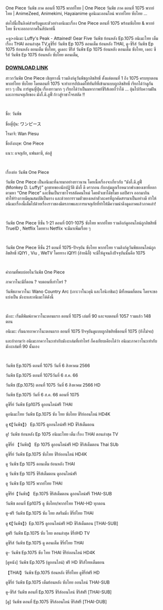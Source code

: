 <p>One Piece วันพีช ภาค ตอนที่ 1075 พากย์ไทย | One Piece วันพีช ภาค ตอนที่ 1075 พากย์ไทย | AnimeZeed, Animekimi, Hayaianime ดูอนิเมะออนไลน์ พากย์ไทย ซับไทย ...</p><p>ต่อไปนี้เป็นลิงค์สำหรับดูและตัวอย่างอนิเมะเรื่อง One Piece ตอนที่ 1075 พร้อมซับไทย &amp; พากย์ไทย ซึ่งจะออกอากาศในสัปดาห์นี้</p><p>+ดู&gt;อนิเมะ Luffy's Peak - Attained! Gear Five วันพีซ ย้อนหลัง Ep.1075 อนิเมะไทย เต็ม เรื่อง THAI ตอนล่าสุด TV,ดูซีรี่ย์ วันพีซ Ep 1075 ตอนเต็ม ย้อนหลัง THAI, ดู-ซีรีส์ วันพีซ Ep 1075 ย้อนหลัง ตอนเต็ม ซับไทย, ดูเดอะ ซีรีส์ วันพีซ Ep 1075 ย้อนหลัง ตอนเต็ม ซับไทย, เดอะ ซีรีส์ วันพีซ Ep 1075 ย้อนหลัง ซับไทย ตอนเต็ม,</p><h3 style="text-align: left;"><a href="https://tinyurl.com/mr2ykuzs"><b>DOWNLOAD LINK</b></a></h3><p>สาวกวันพีช One Piece เชิญทางนี้ รวมลิงก์ดูวันพีชถูกลิขสิทธิ์ ตั้งแต่ตอนที่ 1 ถึง 1075 ครบทุกตอน พากย์ไทย ซับไทย โดยตอนที่ 1075 จะทำการอัปเดตให้ทันทีที่เข้ามาแบบถูกลิขสิทธิ์ เรียกได้ว่าดูกันยาว ๆ เป็น การ์ตูนญี่ปุ่น เรื่องยาวมาก ๆ เรียกได้ว่าเป็นมหากาพย์ซีรีส์เลยก็ว่าได้ … ลุ้นไปกับความฝันและการผจญภัยของ มังกี้.ดี.ลูฟี่ ก้าวสู่ราชาโจรสลัด !!</p><p><br /></p><p>ชื่อ: วันพีช</p><p>ชื่อญี่ปุ่น: ワンピース</p><p>โรมาจิ: Wan Piesu</p><p>ชื่ออังกฤษ: One Piece</p><p>แนว: ผจญภัย, แฟนตาซี, ต่อสู้</p><p><br /></p><p>เรื่องย่อ วันพีช One Piece</p><p>วันพีช One Piece เป็นอนิเมะที่ฉายมาอย่างยาวนาน โดยเนื้อเรื่องจะเกี่ยวกับ “มังกี้.ดี.ลูฟี่ (Monkey D. Luffy)” ลูกชายของนักปฏิวัติ มังกี้ ดี ดรากอน กับกลุ่มลูกเรือหมวกฟางของเขาที่ออกตามหา “One Piece” และขึ้นเป็นราชาโจรสลัดคนใหม่ โดยตัวเขาได้ขโมย ผลปีศาจ ออกมากิน ทำให้ร่างกายมีคุณสมบัติเป็นยาง และด้วยการรวมตัวของเหล่าตัวละครที่ถูกคัดสรรมาเป็นอย่างดี ทำให้อนิเมะเรื่องนี้เต็มไปด้วยเรื่องราวของมิตรภาพและการผจญภัยที่ทำให้มีความน่าดึงดูดภาคแล้วภาคเล่า!</p><p><br /></p><p>วันพีช One Piece ซีซั่น 1-21 ตอนที่ 001-1075 ซับไทย พากย์ไทย รวมลิงก์ดูออนไลน์ถูกลิขสิทธิ์ TrueID , Netflix โดยทาง Netflix จะมีมาเพิ่มเรื่อย ๆ</p><p><br /></p><p>วันพีช One Piece ซีซั่น 21 ตอนที่ 1075-ปัจจุบัน ซับไทย พากย์ไทย รวมลิงก์ดูวันพีชออนไลน์ถูกลิขสิทธิ์ iQIYI , Viu , WeTV โดยทาง iQIYI (อ้ายฉีอี้) จะมีให้ดูจนถึงปัจจุบันนั้นคือ 1075</p><p><br /></p><p>คำถามที่พบบ่อยในวันพีช One Piece</p><p>ภาควาโนะมีกี่ตอน ? จบตอนที่เท่าไหร่ ?</p><p>วันพีชภาควาโนะ Wano Country Arc (เกาะวาโนะคุนิ และโอนิงาชิมะ) มีทั้งหมดกี่ตอน โดยจะขอแบ่งเป็น มังงะและอนิเมะได้ดังนี้</p><p><br /></p><p>มังงะ: เริ่มตีพิมพ์ภาควาโนะตอนแรก ตอนที่ 1075 เล่มที่ 90 และจบตอนที่ 1057 รวมแล้ว 148 ตอน</p><p>อนิเมะ: เริ่มฉายภาควาโนะตอนแรก ตอนที่ 1075 ปัจจุบันดูแบบถูกลิขสิทธิ์ตอนที่ 1075 (ยังไม่จบ)</p><p>และถ้าถามว่า อนิเมะภาควาโนะเท่ากับมังงะเล่มที่เท่าไหร่ ก็คงเทียบเคียงได้ว่า อนิเมะภาควาโนะเท่ากับมังงะเล่มที่ 90 นั้นเอง</p><p><br /></p><p>วันพีซ Ep.1075 ตอนที่ 1075 วันที่ 6 สิงหาคม 2566</p><p>วันพีซ Ep.1075 ตอนที่ 1075วันที่ 6 ส.ค. 66</p><p>วันพีซ (Ep.1075) ตอนที่ 1075 วันที่ 6 สิงหาคม 2566 HD</p><p>วันพีซ Ep.1075 วันที่ 6 ส.ค. 66 ตอนที่ 1075</p><p>ดูซีรี่ย์ วันพีซ Ep1075 ดูออนไลน์ฟรี THAI</p><p>ดูอนิเมะไทย วันพีซ Ep.1075 ซับ ไทย ซับไทย ซีรีย์ออนไลน์ HD4K</p><p>ดู 《【วันพีซ】》 Ep.1075 ดูออนไลน์ฟรี HD ซีรีส์เต็มตอน</p><p>ดู! วันพีซ ย้อนหลัง Ep 1075 อนิเมะไทย เต็ม เรื่อง THAI ตอนล่าสุด TV</p><p>ดูซีรี่ย์ 【วันพีซ】 Ep 1075 ดูออนไลน์ฟรี HD ซีรีส์เต็มตอน Thai SUb</p><p>ดูซีรี่ย์ วันพีซ Ep.1075 ซับไทย ซีรีย์ออนไลน์ HD4K</p><p>ดู วันพีซ Ep 1075 ตอนเต็ม ย้อนหลัง THAI</p><p>ดู วันพีซ Ep 1075 ซีรีส์เต็มตอน ดูออนไลน์ฟรี</p><p>ดู วันพีซ Ep 1075 พากย์ไทย THAI</p><p>ดูซีรีย์【วันพีซ】 Ep.1075 ซีรีส์เต็มตอน ดูออนไลน์ฟรี THAI-SUB</p><p>วันพีซ ตอนที่ Ep1075 ดู ซับไทย/พากย์ไทย THAI-HD ทุกตอน</p><p>ดู-ฟรี วันพีซ Ep.1075 ซับ ไทย สตรีมมิ่ง ซีรี่ย์ไทย THAI</p><p>ดู 《【วันพีซ】》Ep.1075 ดูออนไลน์ฟรี HD ซีรีส์เต็มตอน [THAI-SUB]</p><p>ดูฟรี วันพีซ Ep.1075 ซับ ไทย ตอนล่าสุด ซีรี่ย์HD TV</p><p>ดูซีรีส์ วันพีซ Ep.1075 ดู ตอนเต็ม ซีรี่ย์ไทย THAI</p><p>ดู- วันพีซ Ep.1075 ซับ ไทย THAI ซีรีย์ออนไลน์ HD4K</p><p>[ดูหนัง] วันพีซ Ep.1075 (ดูออนไลน์) ฟรี HD ซีรีส์ไทยเต็มตอน</p><p>【THAI】วันพีซ Ep.1075 ย้อนหลัง ซีรี่ย์ไทย ดูซีรี่ย์ฟรี HD</p><p>ดูซีรี่ย์ วันพีซ Ep.1075 เต็มย้อนหลัง ซับไทย ออนไลน์ THAI-SUB</p><p>ดู-ซีรีส์ วันพีซ ตอนที่ Ep.1075 ซีรีส์ออนไลน์ ซีรีส์ฟรี [THAI-SUB]</p><p>[ดู] วันพีซ ตอนที่ Ep.1075 ซีรีส์ออนไลน์ ซีรีส์ฟรี [THAI-DUB]</p>
